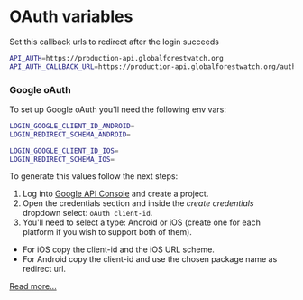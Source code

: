 # OAuth variables

Set this callback urls to redirect after the login succeeds
```bash
API_AUTH=https://production-api.globalforestwatch.org
API_AUTH_CALLBACK_URL=https://production-api.globalforestwatch.org/auth/success
```

### Google oAuth
To set up Google oAuth you'll need the following env vars:
```bash
LOGIN_GOOGLE_CLIENT_ID_ANDROID=
LOGIN_REDIRECT_SCHEMA_ANDROID=

LOGIN_GOOGLE_CLIENT_ID_IOS=
LOGIN_REDIRECT_SCHEMA_IOS=
```
To generate this values follow the next steps:
1. Log into [Google API Console](https://console.developers.google.com/apis) and create a project.
2. Open the credentials section and inside the _create credentials_ dropdown select: `oAuth client-id`.
3. You'll need to select a type: Android or iOS (create one for each platform if you wish to support both of them).
  - For iOS copy the client-id and the iOS URL scheme.
  - For Android copy the client-id and use the chosen package name as redirect url.
  
[Read more...](https://developers.google.com/identity/protocols/OAuth2InstalledApp)

